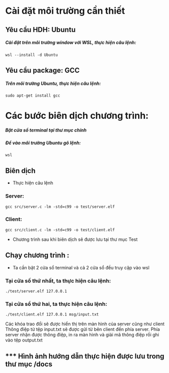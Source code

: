 # Cài đặt môi trường cần thiết 
## Yêu cầu HDH: Ubuntu
##### Cài đặt trên môi trường window với WSL, thực hiện câu lệnh:
    wsl --install -d Ubuntu

## Yêu cầu package: GCC
##### Trên môi trường Ubuntu, thực hiện câu lệnh:
    sudo apt-get install gcc

# Các bước biên dịch chương trình:
##### Bật cửa sổ terminal tại thư mục chính
##### Để vào môi trường Ubuntu gõ lệnh:
    wsl


## Biên dịch 
- Thực hiện câu lệnh
### Server: 
    gcc src/server.c -lm -std=c99 -o test/server.elf

### Client: 
    gcc src/client.c -lm -std=c99 -o test/client.elf

- Chương trình sau khi biên dịch sẽ được lưu tại thư mục Test

## Chạy chương trình :
- Ta cần bật 2 cửa sổ terminal và cả 2 cửa sổ đều truy cập vào wsl
### Tại cửa số thứ nhất, ta thực hiện câu lệnh:
    ./test/server.elf 127.0.0.1

### Tại cửa sổ thứ hai, ta thực hiện câu lệnh:
    ./test/client.elf 127.0.0.1 msg/input.txt

Các khóa trao đổi sẽ được hiển thị trên màn hình của server cũng như client
Thông điệp từ tệp input.txt sẽ được gửi từ bên client đến phía server.
Phía server nhận được thông điệp, in ra màn hình và giải mã thông điệp rồi ghi vào tệp output.txt

## *** Hình ảnh hướng dẫn thực hiện được lưu trong thư mục /docs
